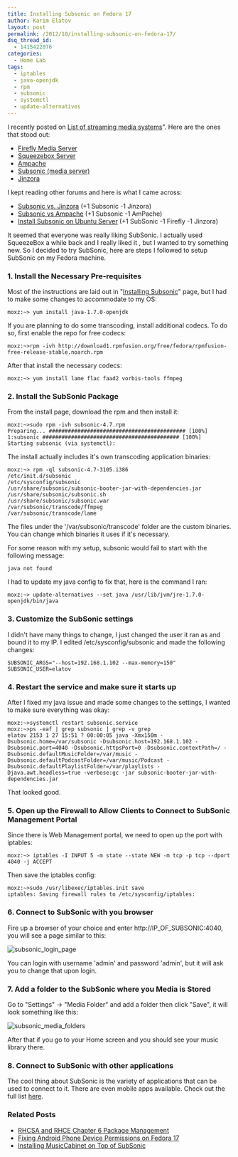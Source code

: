 ```yaml
---
title: Installing Subsonic on Fedora 17
author: Karim Elatov
layout: post
permalink: /2012/10/installing-subsonic-on-fedora-17/
dsq_thread_id:
  - 1415422076
categories:
  - Home Lab
tags:
  - iptables
  - java-openjdk
  - rpm
  - subsonic
  - systemctl
  - update-alternatives
---
```

I recently posted on [List of streaming media systems](http://virtuallyhyper.com/2012/10/installing-mediatomb-on-freebsd-9-and-connecting-to-it-with-xbmc-from-a-fedora-17-os/)". Here are the ones that stood out:

*   [Firefly Media Server](http://en.wikipedia.org/wiki/Firefly_Media_Server)
*   [Squeezebox Server](http://en.wikipedia.org/wiki/Squeezebox_Server)
*   [Ampache](http://en.wikipedia.org/wiki/Ampache)
*   [Subsonic (media server)](http://en.wikipedia.org/wiki/Subsonic_(media_server))
*   [Jinzora](http://sourceforge.net/projects/jinzora/)

I kept reading other forums and here is what I came across:

- [Subsonic vs. Jinzora](http://forum.subsonic.org/forum/viewtopic.php?t=564) (+1 Subsonic -1 Jinzora)
- [Subsonic vs Ampache](http://ubuntuforums.org/showthread.php?t=1581344) (+1 Subsonic -1 AmPache)
- [Install Subsonic on Ubuntu Server](http://blog.lundscape.com/2009/05/install-subsonic-on-ubuntu-server/) (+1 SubSonic -1 Firefly -1 Jinzora)

It seemed that everyone was really liking SubSonic. I actually used SqueezeBox a while back and I really liked it , but I wanted to try something new. So I decided to try SubSonic, here are steps I followed to setup SubSonic on my Fedora machine.

### 1. Install the Necessary Pre-requisites

Most of the instructions are laid out in "[Installing Subsonic](http://www.subsonic.org/pages/installation.jsp)" page, but I had to make some changes to accommodate to my OS:


	moxz:~> yum install java-1.7.0-openjdk


If you are planning to do some transcoding, install additional codecs. To do so, first enable the repo for free codecs:


	moxz:~>rpm -ivh http://download1.rpmfusion.org/free/fedora/rpmfusion-free-release-stable.noarch.rpm


After that install the necessary codecs:


	moxz:~> yum install lame flac faad2 vorbis-tools ffmpeg


### 2. Install the SubSonic Package

From the install page, download the rpm and then install it:


	moxz:~>sudo rpm -ivh subsonic-4.7.rpm
	Preparing... ########################################### [100%]
	1:subsonic ########################################### [100%]
	Starting subsonic (via systemctl):


The install actually includes it's own transcoding application binaries:


	moxz:~> rpm -ql subsonic-4.7-3105.i386
	/etc/init.d/subsonic
	/etc/sysconfig/subsonic
	/usr/share/subsonic/subsonic-booter-jar-with-dependencies.jar
	/usr/share/subsonic/subsonic.sh
	/usr/share/subsonic/subsonic.war
	/var/subsonic/transcode/ffmpeg
	/var/subsonic/transcode/lame


The files under the '/var/subsonic/transcode' folder are the custom binaries. You can change which binaries it uses if it's necessary.

For some reason with my setup, subsonic would fail to start with the following message:


	java not found


I had to update my java config to fix that, here is the command I ran:


	moxz:~> update-alternatives --set java /usr/lib/jvm/jre-1.7.0-openjdk/bin/java


### 3. Customize the SubSonic settings

I didn't have many things to change, I just changed the user it ran as and bound it to my IP. I edited /etc/sysconfig/subsonic and made the following changes:


	SUBSONIC_ARGS="--host=192.168.1.102 --max-memory=150"
	SUBSONIC_USER=elatov


### 4. Restart the service and make sure it starts up

After I fixed my java issue and made some changes to the settings, I wanted to make sure everything was okay:


	moxz:~>systemctl restart subsonic.service
	moxz:~>ps -eaf | grep subsonic | grep -v grep
	elatov 2153 1 27 15:51 ? 00:00:05 java -Xmx150m -Dsubsonic.home=/var/subsonic -Dsubsonic.host=192.168.1.102 -Dsubsonic.port=4040 -Dsubsonic.httpsPort=0 -Dsubsonic.contextPath=/ -Dsubsonic.defaultMusicFolder=/var/music -Dsubsonic.defaultPodcastFolder=/var/music/Podcast -Dsubsonic.defaultPlaylistFolder=/var/playlists -Djava.awt.headless=true -verbose:gc -jar subsonic-booter-jar-with-dependencies.jar


That looked good.

### 5. Open up the Firewall to Allow Clients to Connect to SubSonic Management Portal

Since there is Web Management portal, we need to open up the port with iptables:


	moxz:~> iptables -I INPUT 5 -m state --state NEW -m tcp -p tcp --dport 4040 -j ACCEPT


Then save the iptables config:


	moxz:~>sudo /usr/libexec/iptables.init save
	iptables: Saving firewall rules to /etc/sysconfig/iptables:


### 6. Connect to SubSonic with you browser

Fire up a browser of your choice and enter http://IP_OF_SUBSONIC:4040, you will see a page similar to this:

![subsonic_login_page](http://virtuallyhyper.com/wp-content/uploads/2012/10/subsonic_login_page.png)

You can login with username 'admin' and password 'admin', but it will ask you to change that upon login.

### 7. Add a folder to the SubSonic where you Media is Stored

Go to "Settings" -> "Media Folder" and add a folder then click "Save", it will look something like this:

![subsonic_media_folders](http://virtuallyhyper.com/wp-content/uploads/2012/10/subsonic_media_folders.png)

After that if you go to your Home screen and you should see your music library there.

### 8. Connect to SubSonic with other applications

The cool thing about SubSonic is the variety of applications that can be used to connect to it. There are even mobile apps available. Check out the full list [here](http://www.subsonic.org/pages/apps.jsp).

### Related Posts

- [RHCSA and RHCE Chapter 6 Package Management](http://virtuallyhyper.com/2013/03/rhcsa-and-rhce-chapter-6-package-management/)
- [Fixing Android Phone Device Permissions on Fedora 17](http://virtuallyhyper.com/2013/02/fixing-android-phone-device-permissions-on-fedora-17/)
- [Installing MusicCabinet on Top of SubSonic](http://virtuallyhyper.com/2013/02/installing-musiccabinet-on-top-of-subsonic/)

